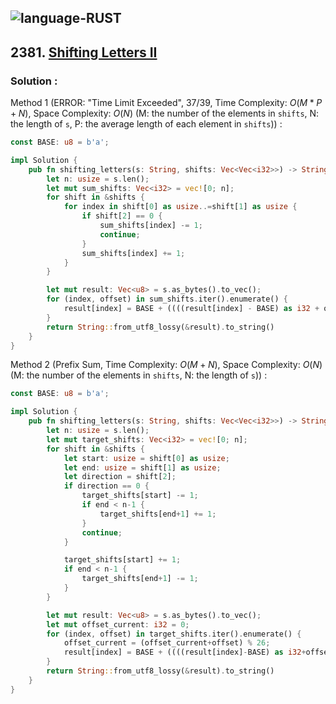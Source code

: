 ![language-RUST](https://img.shields.io/badge/RUST-8d4004?style=for-the-badge&logo=RUST)
---

## 2381. [Shifting Letters II](https://leetcode.com/problems/shifting-letters-ii)

### Solution :

Method 1 (ERROR: "Time Limit Exceeded", 37/39, Time Complexity: $O(M*P+N)$, Space Complexity: $O(N)$ (M: the number of the elements in `shifts`, N: the length of `s`, P: the average length of each element in `shifts`)) :
```rust
const BASE: u8 = b'a';

impl Solution {
    pub fn shifting_letters(s: String, shifts: Vec<Vec<i32>>) -> String {
        let n: usize = s.len();
        let mut sum_shifts: Vec<i32> = vec![0; n];
        for shift in &shifts {
            for index in shift[0] as usize..=shift[1] as usize {
                if shift[2] == 0 {
                    sum_shifts[index] -= 1;
                    continue;
                }
                sum_shifts[index] += 1;
            }
        }

        let mut result: Vec<u8> = s.as_bytes().to_vec();
        for (index, offset) in sum_shifts.iter().enumerate() {
            result[index] = BASE + ((((result[index] - BASE) as i32 + offset) % 26 + 26) % 26) as u8;
        }
        return String::from_utf8_lossy(&result).to_string()
    }
}
```

Method 2 (Prefix Sum, Time Complexity: $O(M+N)$, Space Complexity: $O(N)$ (M: the number of the elements in `shifts`, N: the length of `s`)) :
```rust
const BASE: u8 = b'a';

impl Solution {
    pub fn shifting_letters(s: String, shifts: Vec<Vec<i32>>) -> String {
        let n: usize = s.len();
        let mut target_shifts: Vec<i32> = vec![0; n];
        for shift in &shifts {
            let start: usize = shift[0] as usize;
            let end: usize = shift[1] as usize;
            let direction = shift[2];
            if direction == 0 {
                target_shifts[start] -= 1;
                if end < n-1 {
                    target_shifts[end+1] += 1;
                }
                continue;
            }

            target_shifts[start] += 1;
            if end < n-1 {
                target_shifts[end+1] -= 1;
            }
        }

        let mut result: Vec<u8> = s.as_bytes().to_vec();
        let mut offset_current: i32 = 0;
        for (index, offset) in target_shifts.iter().enumerate() {
            offset_current = (offset_current+offset) % 26;
            result[index] = BASE + ((((result[index]-BASE) as i32+offset_current)%26 + 26) % 26) as u8;
        }
        return String::from_utf8_lossy(&result).to_string()
    }
}
```
